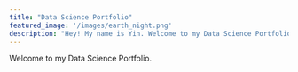 ```yaml
---
title: "Data Science Portfolio"
featured_image: '/images/earth_night.png'
description: "Hey! My name is Yin. Welcome to my Data Science Portfolio."
---
```

Welcome to my Data Science Portfolio.
